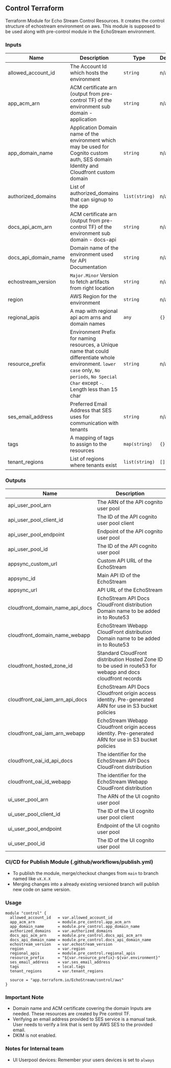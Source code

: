 ## Control Terraform
Terraform Module for Echo Stream Control Resources. It creates the control structure of echostream environment on aws.
This module is supposed to be used along with pre-control module in the EchoStream environment.


### Inputs

| Name | Description | Type | Default | Required |
|------|-------------|------|---------|--------|
| allowed\_account\_id | The Account Id which hosts the environment | `string` | n/a | yes |
| app_acm_arn | ACM certificate arn (output from pre-control TF) of the environment sub domain - application | `string` | n/a | yes |
| app_domain_name | Application Domain name of the environment which may be used for Cognito custom auth, SES domain Identity and Cloudfront custom domain | `string` | n/a | yes |
| authorized\_domains | List of authorized_domains that can signup to the app | `list(string)` | n/a | yes |
| docs_api_acm_arn | ACM certificate arn (output from pre-control TF) of the environment sub domain - docs-api | `string` | n/a | yes |
| docs_api_domain_name | Domain name of the environment used for API Documentation | `string` | n/a | yes |
| echostream\_version | `Major.Minor` Version to fetch artifacts from right location | `string` | n/a | yes |
| region | AWS Region for the environment | `string` | n/a | yes |
| regional\_apis | A map with regional api acm arns and domain names | `any` | `{}` | no |
| resource_prefix | Environment Prefix for naming resources, a Unique name that could differentiate whole environment. `lower case` only, `No periods`, `No Special Char` except `-`. Length less than 15 char | `string` | n/a | yes |
| ses_email_address | Preferred Email Address that SES uses for communication with tenants | `string` | n/a | yes |
| tags | A mapping of tags to assign to the resources | `map(string)` | `{}` | no |
| tenant_regions | List of regions where tenants exist | `list(string)` | `[]` | no |

### Outputs

| Name | Description |
|------|-------------|
| api_user_pool_arn| The ARN of the API cognito user pool |
| api_user_pool_client_id | The ID of the API cognito user pool client |
| api_user_pool_endpoint | Endpoint of the API cognito user pool |
| api_user_pool_id | The ID of the API cognito user pool |
| appsync_custom_url | Custom API URL of the EchoStream |
| appsync_id | Main API ID of the EchoStream |
| appsync_url| API URL of the EchoStream |
| cloudfront_domain_name_api_docs | EchoStream API Docs CloudFront distribution Domain name to be added in to Route53 |
| cloudfront_domain_name_webapp | EchoStream Webapp CloudFront distribution Domain name to be added in to Route53 |
| cloudfront_hosted_zone_id | Standard CloudFront distribution Hosted Zone ID to be used in route53 for webapp and docs cloudfront records |
| cloudfront_oai_iam_arn_api_docs | EchoStream API Docs Cloudfront origin access identity. Pre-generated ARN for use in S3 bucket policies |
| cloudfront_oai_iam_arn_webapp | EchoStream Webapp Cloudfront origin access identity. Pre-generated ARN for use in S3 bucket policies |
| cloudfront_oai_id_api_docs | The identifier for the EchoStream API Docs CloudFront distribution |
| cloudfront_oai_id_webapp | The identifier for the EchoStream Webapp CloudFront distribution |
| ui_user_pool_arn | The ARN of the UI cognito user pool |
| ui_user_pool_client_id | The ID of the UI cognito user pool client |
| ui_user_pool_endpoint | Endpoint of the UI cognito user pool |
| ui_user_pool_id | The ID of the UI cognito user pool |


### CI/CD for Publish Module (.github/workflows/publish.yml)
- To publish the module, merge/checkout changes from `main` to branch named like `vX.X.X`
- Merging changes into a already existing versioned branch will publish new code on same version.

### Usage
```
module "control" {
  allowed_account_id   = var.allowed_account_id
  app_acm_arn          = module.pre_control.app_acm_arn
  app_domain_name      = module.pre_control.app_domain_name
  authorized_domains   = var.authorized_domains
  docs_api_acm_arn     = module.pre_control.docs_api_acm_arn
  docs_api_domain_name = module.pre_control.docs_api_domain_name
  echostream_version   = var.echostream_version
  region               = var.region
  regional_apis        = module.pre_control.regional_apis
  resource_prefix      = "${var.resource_prefix}-${var.environment}"
  ses_email_address    = var.ses_email_address
  tags                 = local.tags
  tenant_regions       = var.tenant_regions

  source = "app.terraform.io/EchoStream/control/aws"
}

```
### Important Note
- Domain name and ACM certificate covering the domain Inputs are needed. These resources are created by Pre control TF.
- Verifying an email address provided to SES service is a manual task. User needs to verify a link that is sent by AWS SES to the provided email.
- DKIM is not enabled.

### Notes for Internal team
- UI Userpool devices: Remember your users devices is set to `always`
